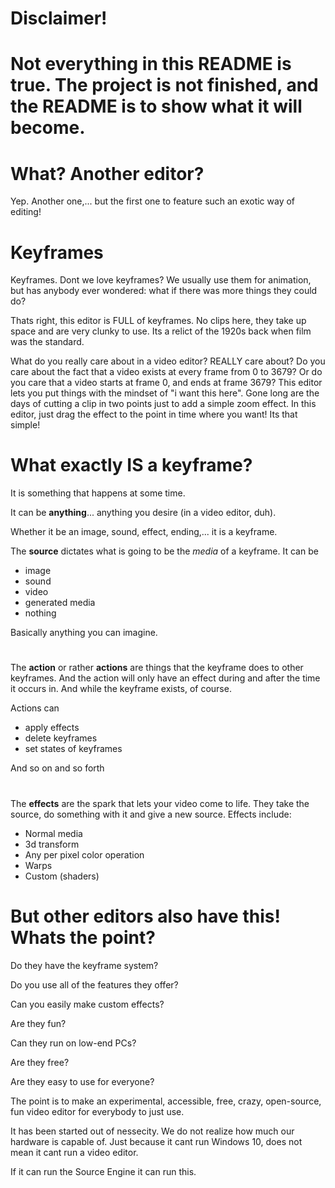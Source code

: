# Disclaimer!
# Not everything in this README is true. The project is not finished, and the README is to show what it will become.

# What? Another editor?

Yep. Another one,... but the first one to feature such an exotic way of editing!

# Keyframes
Keyframes. Dont we love keyframes? We usually use them for animation, but has anybody ever wondered: what if there was more things they could do?

Thats right, this editor is FULL of keyframes. No clips here, they take up space and are very clunky to use. Its a relict of the 1920s back when film was the standard.

What do you really care about in a video editor? REALLY care about? Do you care about the fact that a video exists at every frame from 0 to 3679? Or do you care that a video starts at frame 0, and ends at frame 3679?
This editor lets you put things with the mindset of "i want this here". Gone long are the days of cutting a clip in two points just to add a simple zoom effect. In this editor, just drag the effect to the point in time where you want! Its that simple!

# What exactly IS a keyframe?

It is something that happens at some time.

It can be **anything**... anything you desire (in a video editor, duh).

Whether it be an image, sound, effect, ending,... it is a keyframe.

The **source** dictates what is going to be the _media_ of a keyframe. It can be 
 * image
 * sound
 * video
 * generated media
 * nothing

Basically anything you can imagine.

#

The **action** or rather **actions** are things that the keyframe does to other keyframes. And the action will only have an effect during and after the time it occurs in. And while the keyframe exists, of course.

Actions can 

 * apply effects
 * delete keyframes
 * set states of keyframes

And so on and so forth

#

The **effects** are the spark that lets your video come to life. They take the source, do something with it and give a new source. Effects include:

 * Normal media
 * 3d transform
 * Any per pixel color operation
 * Warps
 * Custom (shaders)

# But other editors also have this! Whats the point?

Do they have the keyframe system?

Do you use all of the features they offer?

Can you easily make custom effects?

Are they fun?

Can they run on low-end PCs?

Are they free?

Are they easy to use for everyone?

The point is to make an experimental, accessible, free, crazy, open-source, fun video editor for everybody to just use.

It has been started out of nessecity. We do not realize how much our hardware is capable of. Just because it cant run Windows 10, does not mean it cant run a video editor.

If it can run the Source Engine it can run this.
